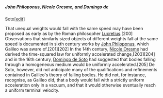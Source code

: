 ##### John Philoponus, Nicole Oresme, and Domingo de
Soto[[edit](/w/index.php?title=Galileo\_Galilei&action=edit&section=29 "Edit
section: John Philoponus, Nicole Oresme, and Domingo de Soto")]

That unequal weights would fall with the same speed may have been proposed as
early as by the Roman philosopher [Lucretius](/wiki/Lucretius
"Lucretius").[200] Observations that similarly sized objects of different
weights fall at the same speed is documented in sixth century works by [John
Philoponus](/wiki/John\_Philoponus "John Philoponus"), which Galileo was aware
of.[201][202] In the 14th century, [Nicole Oresme](/wiki/Nicole\_Oresme "Nicole
Oresme") had derived the time-squared law for uniformly accelerated
change,[203][204] and in the 16th century, [Domingo de
Soto](/wiki/Domingo\_de\_Soto "Domingo de Soto") had suggested that bodies
falling through a homogeneous medium would be uniformly accelerated.[205] De
Soto, however, did not anticipate many of the qualifications and refinements
contained in Galileo's theory of falling bodies. He did not, for instance,
recognise, as Galileo did, that a body would fall with a strictly uniform
acceleration only in a vacuum, and that it would otherwise eventually reach a
uniform terminal velocity.
